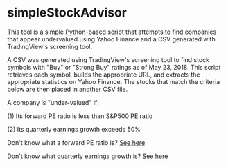 # simpleStockAdvisor

This tool is a simple Python-based script that attempts to find companies that appear undervalued using Yahoo Finance and a CSV generated with TradingView's screening tool.

A CSV was generated using TradingView's screening tool to find stock symbols with "Buy" or "Strong Buy" ratings as of May 23, 2018. This script retrieves each symbol, builds the appropriate URL, and extracts the appropriate statistics on Yahoo Finance. The stocks that match the criteria below are then placed in another CSV file.

A company is "under-valued" if:

(1) Its forward PE ratio is less than S&P500 PE ratio

(2) Its quarterly earnings growth exceeds 50%

Don't know what a forward PE ratio is? 
[See here](https://ycharts.com/glossary/terms/forward_pe_ratio)

Don't know what quarterly earnings growth is?
[See here](http://www.investorguide.com/definition/quarterly-earnings-growth.html)
